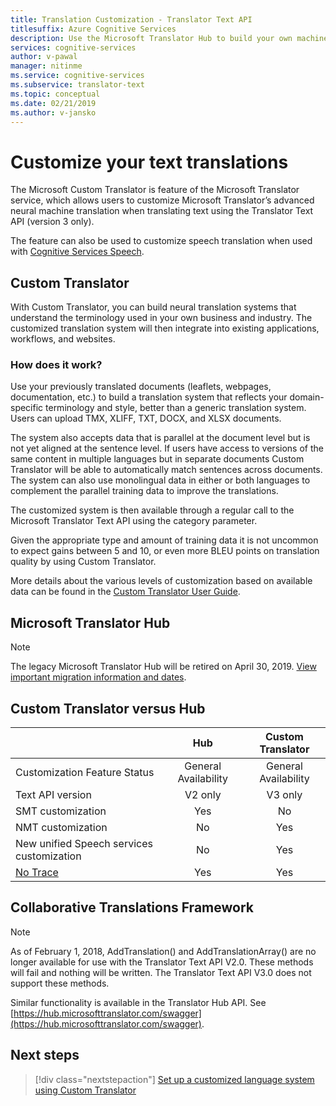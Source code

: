 ```yaml
---
title: Translation Customization - Translator Text API
titlesuffix: Azure Cognitive Services
description: Use the Microsoft Translator Hub to build your own machine translation system using your preferred terminology and style.
services: cognitive-services
author: v-pawal
manager: nitinme
ms.service: cognitive-services
ms.subservice: translator-text
ms.topic: conceptual
ms.date: 02/21/2019
ms.author: v-jansko
---
```


# Customize your text translations

The Microsoft Custom Translator is feature of the Microsoft Translator service, which allows users to customize Microsoft Translator’s advanced neural machine translation when translating text using the Translator Text API (version 3 only).

The feature can also be used to customize speech translation when used with [Cognitive Services Speech](https://docs.microsoft.com/azure/cognitive-services/speech-service/).

## Custom Translator

With Custom Translator, you can build neural translation systems that understand the terminology used in your own business and industry. The customized translation system will then integrate into existing applications, workflows, and websites.

### How does it work?

Use your previously translated documents (leaflets, webpages, documentation, etc.) to build a translation system that reflects your domain-specific terminology and style, better than a generic translation system. Users can upload TMX, XLIFF, TXT, DOCX, and XLSX documents.  

The system also accepts data that is parallel at the document level but is not yet aligned at the sentence level. If users have access to versions of the same content in multiple languages but in separate documents Custom Translator will be able to automatically match sentences across documents.  The system can also use monolingual data in either or both languages to complement the parallel training data to improve the translations.

The customized system is then available through a regular call to the Microsoft Translator Text API using the category parameter.

Given the appropriate type and amount of training data it is not uncommon to expect gains between 5 and 10, or even more BLEU points on translation quality by using Custom Translator.

More details about the various levels of customization based on available data can be found in the [Custom Translator User Guide](https://aka.ms/CustomTranslatorDocs).


## Microsoft Translator Hub

> [!NOTE]
> The legacy Microsoft Translator Hub will be retired on April 30, 2019. [View important migration information and dates](https://www.microsoft.com/translator/business/hub/).  

## Custom Translator versus Hub

|   | **Hub** | **Custom Translator**|
|:-----|:----:|:----:|
|Customization Feature Status	| General Availability	| General Availability |
| Text API version	| V2 only	| V3 only |
| SMT customization	| Yes	| No |
| NMT customization	| No	| Yes |
| New unified Speech services customization	| No	| Yes |
| [No Trace](https://www.aka.ms/notrace) | Yes	| Yes |

## Collaborative Translations Framework

> [!NOTE]
> As of February 1, 2018, AddTranslation() and AddTranslationArray() are no longer available for use with the Translator Text API V2.0. These methods will fail and nothing will be written. The Translator Text API V3.0 does not support these methods.
> 
> Similar functionality is available in the Translator Hub API. See [https://hub.microsofttranslator.com/swagger](https://hub.microsofttranslator.com/swagger).

## Next steps

> [!div class="nextstepaction"]
> [Set up a customized language system using Custom Translator](https://aka.ms/CustomTranslatorDocs)

